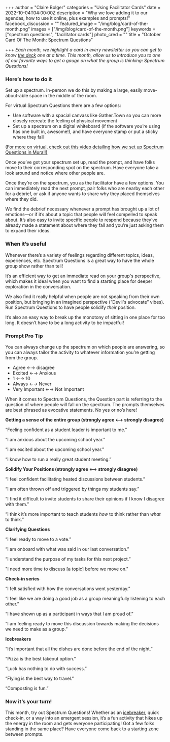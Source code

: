 +++
author = "Claire Bolger"
categories = "Using Facilitator Cards"
date = 2022-10-04T04:00:00Z
description = "Why we love adding it to our agendas, how to use it online, plus examples and prompts!"
facebook_discussion = ""
featured_image = "/img/blog/card-of-the-month.png"
images = ["/img/blog/card-of-the-month.png"]
keywords = ["spectrum questions", "facilitator cards"]
photo_cred = ""
title = "October Card Of The Month: Spectrum Questions"

+++
_Each month, we highlight a card in every newsletter so you can get to know_ [_the deck_](http://shop.facilitator.cards) _one at a time. This month, allow us to introduce you to one of our favorite ways to get a gauge on what the group is thinking: Spectrum Questions!_

### Here’s how to do it

Set up a spectrum. In-person we do this by making a large, easily move-about-able space in the middle of the room.

For virtual Spectrum Questions there are a few options:

* Use software with a spacial canvass like Gather.Town so you can more closely recreate the feeling of physical movement
* Set up a spectrum on a digital whiteboard (if the software you’re using has one built in, awesome!), and have everyone stamp or put a sticky where they fall

[(For more on virtual, check out this video detailing how we set up Spectrum Questions in Mural!)](https://youtu.be/VU8t2L-YDhk?t=684)

Once you’ve got your spectrum set up, read the prompt, and have folks move to their corresponding spot on the spectrum. Have everyone take a look around and notice where other people are.

Once they’re on the spectrum, you as the facilitator have a few options. You can immediately read the next prompt, pair folks who are nearby each other for a debrief, or ask if anyone wants to share why they placed themselves where they did.

We find the debrief necessary whenever a prompt has brought up a lot of emotions—or if it’s about a topic that people will feel compelled to speak about. It’s also easy to invite specific people to respond because they’ve already made a statement about where they fall and you’re just asking them to expand their ideas.

### When it’s useful

Whenever there’s a variety of feelings regarding different topics, ideas, experiences, etc. Spectrum Questions is a great way to have the whole group show rather than tell!

It’s an efficient way to get an immediate read on your group's perspective, which makes it ideal when you want to find a starting place for deeper exploration in the conversation.

We also find it really helpful when people are not speaking from their own position, but bringing in an imagined perspective (”Devil's advocate” vibes). Run Spectrum Questions to have people solidify _their_ position.

It’s also an easy way to break up the monotony of sitting in one place for too long. It doesn’t have to be a long activity to be impactful!

### Prompt Pro Tip

You can always change up the spectrum on which people are answering, so you can always tailor the activity to whatever information you’re getting from the group.

* Agree ←→ disagree
* Excited ←→ Anxious
* 1 ←→ 10
* Always ←→ Never
* Very Important ←→ Not Important

When it comes to Spectrum Questions, the Question part is referring to the question of where people will fall on the spectrum. The prompts themselves are best phrased as evocative statements. No yes or no’s here!

**Getting a sense of the entire group (strongly agree <—> strongly disagree)**

“Feeling confident as a student leader is important to me.”

“I am anxious about the upcoming school year.”

“I am excited about the upcoming school year.”

“I know how to run a really great student meeting.”

**Solidify Your Positions (strongly agree <—> strongly disagree)**

“I feel confident facilitating heated discussions between students.”

“I am often thrown off and triggered by things my students say.”

“I find it difficult to invite students to share their opinions if I know I disagree with them.”

“I think it’s more important to teach students _how_ to think rather than _what_ to think.”

**Clarifying Questions**

“I feel ready to move to a vote.”

“I am onboard with what was said in our last conversation.”

“I understand the purpose of my tasks for this next project.”

"I need more time to discuss \[a topic\] before we move on."

**Check-in series**

“I felt satisfied with how the conversations went yesterday.”

“I feel like we are doing a good job as a group meaningfully listening to each other.”

“I have shown up as a participant in ways that I am proud of.”

“I am feeling ready to move this discussion towards making the decisions we need to make as a group.”

**Icebreakers**

“It’s important that all the dishes are done before the end of the night.”

“Pizza is the best takeout option.”

“Luck has nothing to do with success.”

“Flying is the best way to travel.”

“Composting is fun.”

### Now it’s your turn!

This month, try out Spectrum Questions! Whether as an [icebreaker](https://www.instagram.com/p/Cdn7mLCL8_V/), quick check-in, or a way into an emergent session, it’s a fun activity that hikes up the energy in the room and gets everyone participating! Got a few folks standing in the same place? Have everyone come back to a starting zone between prompts.